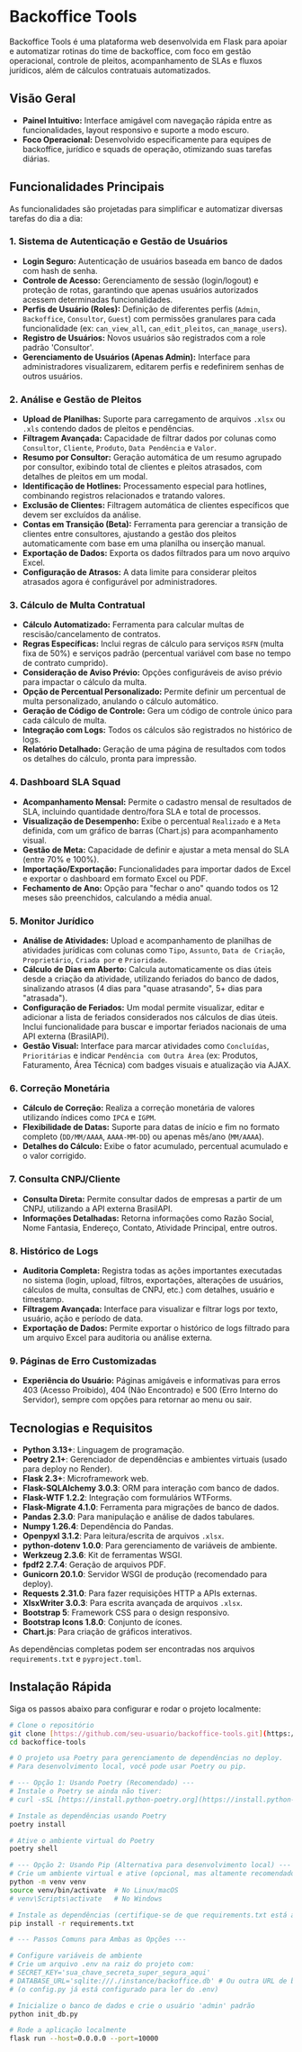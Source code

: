 # Backoffice Tools

Backoffice Tools é uma plataforma web desenvolvida em Flask para apoiar e automatizar rotinas do time de backoffice, com foco em gestão operacional, controle de pleitos, acompanhamento de SLAs e fluxos jurídicos, além de cálculos contratuais automatizados.

## Visão Geral

* **Painel Intuitivo:** Interface amigável com navegação rápida entre as funcionalidades, layout responsivo e suporte a modo escuro.
* **Foco Operacional:** Desenvolvido especificamente para equipes de backoffice, jurídico e squads de operação, otimizando suas tarefas diárias.

## Funcionalidades Principais

As funcionalidades são projetadas para simplificar e automatizar diversas tarefas do dia a dia:

### **1. Sistema de Autenticação e Gestão de Usuários**
* **Login Seguro:** Autenticação de usuários baseada em banco de dados com hash de senha.
* **Controle de Acesso:** Gerenciamento de sessão (login/logout) e proteção de rotas, garantindo que apenas usuários autorizados acessem determinadas funcionalidades.
* **Perfis de Usuário (Roles):** Definição de diferentes perfis (`Admin`, `Backoffice`, `Consultor`, `Guest`) com permissões granulares para cada funcionalidade (ex: `can_view_all`, `can_edit_pleitos`, `can_manage_users`).
* **Registro de Usuários:** Novos usuários são registrados com a role padrão 'Consultor'.
* **Gerenciamento de Usuários (Apenas Admin):** Interface para administradores visualizarem, editarem perfis e redefinirem senhas de outros usuários.

### **2. Análise e Gestão de Pleitos**
* **Upload de Planilhas:** Suporte para carregamento de arquivos `.xlsx` ou `.xls` contendo dados de pleitos e pendências.
* **Filtragem Avançada:** Capacidade de filtrar dados por colunas como `Consultor`, `Cliente`, `Produto`, `Data Pendência` e `Valor`.
* **Resumo por Consultor:** Geração automática de um resumo agrupado por consultor, exibindo total de clientes e pleitos atrasados, com detalhes de pleitos em um modal.
* **Identificação de Hotlines:** Processamento especial para hotlines, combinando registros relacionados e tratando valores.
* **Exclusão de Clientes:** Filtragem automática de clientes específicos que devem ser excluídos da análise.
* **Contas em Transição (Beta):** Ferramenta para gerenciar a transição de clientes entre consultores, ajustando a gestão dos pleitos automaticamente com base em uma planilha ou inserção manual.
* **Exportação de Dados:** Exporta os dados filtrados para um novo arquivo Excel.
* **Configuração de Atrasos:** A data limite para considerar pleitos atrasados agora é configurável por administradores.

### **3. Cálculo de Multa Contratual**
* **Cálculo Automatizado:** Ferramenta para calcular multas de rescisão/cancelamento de contratos.
* **Regras Específicas:** Inclui regras de cálculo para serviços `RSFN` (multa fixa de 50%) e serviços padrão (percentual variável com base no tempo de contrato cumprido).
* **Consideração de Aviso Prévio:** Opções configuráveis de aviso prévio para impactar o cálculo da multa.
* **Opção de Percentual Personalizado:** Permite definir um percentual de multa personalizado, anulando o cálculo automático.
* **Geração de Código de Controle:** Gera um código de controle único para cada cálculo de multa.
* **Integração com Logs:** Todos os cálculos são registrados no histórico de logs.
* **Relatório Detalhado:** Geração de uma página de resultados com todos os detalhes do cálculo, pronta para impressão.

### **4. Dashboard SLA Squad**
* **Acompanhamento Mensal:** Permite o cadastro mensal de resultados de SLA, incluindo quantidade dentro/fora SLA e total de processos.
* **Visualização de Desempenho:** Exibe o percentual `Realizado` e a `Meta` definida, com um gráfico de barras (Chart.js) para acompanhamento visual.
* **Gestão de Meta:** Capacidade de definir e ajustar a meta mensal do SLA (entre 70% e 100%).
* **Importação/Exportação:** Funcionalidades para importar dados de Excel e exportar o dashboard em formato Excel ou PDF.
* **Fechamento de Ano:** Opção para "fechar o ano" quando todos os 12 meses são preenchidos, calculando a média anual.

### **5. Monitor Jurídico**
* **Análise de Atividades:** Upload e acompanhamento de planilhas de atividades jurídicas com colunas como `Tipo`, `Assunto`, `Data de Criação`, `Proprietário`, `Criada por` e `Prioridade`.
* **Cálculo de Dias em Aberto:** Calcula automaticamente os dias úteis desde a criação da atividade, utilizando feriados do banco de dados, sinalizando atrasos (4 dias para "quase atrasando", 5+ dias para "atrasada").
* **Configuração de Feriados:** Um modal permite visualizar, editar e adicionar a lista de feriados considerados nos cálculos de dias úteis. Inclui funcionalidade para buscar e importar feriados nacionais de uma API externa (BrasilAPI).
* **Gestão Visual:** Interface para marcar atividades como `Concluídas`, `Prioritárias` e indicar `Pendência com Outra Área` (ex: Produtos, Faturamento, Área Técnica) com badges visuais e atualização via AJAX.

### **6. Correção Monetária**
* **Cálculo de Correção:** Realiza a correção monetária de valores utilizando índices como `IPCA` e `IGPM`.
* **Flexibilidade de Datas:** Suporte para datas de início e fim no formato completo (`DD/MM/AAAA`, `AAAA-MM-DD`) ou apenas mês/ano (`MM/AAAA`).
* **Detalhes do Cálculo:** Exibe o fator acumulado, percentual acumulado e o valor corrigido.

### **7. Consulta CNPJ/Cliente**
* **Consulta Direta:** Permite consultar dados de empresas a partir de um CNPJ, utilizando a API externa BrasilAPI.
* **Informações Detalhadas:** Retorna informações como Razão Social, Nome Fantasia, Endereço, Contato, Atividade Principal, entre outros.

### **8. Histórico de Logs**
* **Auditoria Completa:** Registra todas as ações importantes executadas no sistema (login, upload, filtros, exportações, alterações de usuários, cálculos de multa, consultas de CNPJ, etc.) com detalhes, usuário e timestamp.
* **Filtragem Avançada:** Interface para visualizar e filtrar logs por texto, usuário, ação e período de data.
* **Exportação de Dados:** Permite exportar o histórico de logs filtrado para um arquivo Excel para auditoria ou análise externa.

### **9. Páginas de Erro Customizadas**
* **Experiência do Usuário:** Páginas amigáveis e informativas para erros 403 (Acesso Proibido), 404 (Não Encontrado) e 500 (Erro Interno do Servidor), sempre com opções para retornar ao menu ou sair.

## Tecnologias e Requisitos

* **Python 3.13+**: Linguagem de programação.
* **Poetry 2.1+**: Gerenciador de dependências e ambientes virtuais (usado para deploy no Render).
* **Flask 2.3+**: Microframework web.
* **Flask-SQLAlchemy 3.0.3**: ORM para interação com banco de dados.
* **Flask-WTF 1.2.2**: Integração com formulários WTForms.
* **Flask-Migrate 4.1.0**: Ferramenta para migrações de banco de dados.
* **Pandas 2.3.0**: Para manipulação e análise de dados tabulares.
* **Numpy 1.26.4**: Dependência do Pandas.
* **Openpyxl 3.1.2**: Para leitura/escrita de arquivos `.xlsx`.
* **python-dotenv 1.0.0**: Para gerenciamento de variáveis de ambiente.
* **Werkzeug 2.3.6**: Kit de ferramentas WSGI.
* **fpdf2 2.7.4**: Geração de arquivos PDF.
* **Gunicorn 20.1.0**: Servidor WSGI de produção (recomendado para deploy).
* **Requests 2.31.0**: Para fazer requisições HTTP a APIs externas.
* **XlsxWriter 3.0.3**: Para escrita avançada de arquivos `.xlsx`.
* **Bootstrap 5**: Framework CSS para o design responsivo.
* **Bootstrap Icons 1.8.0**: Conjunto de ícones.
* **Chart.js**: Para criação de gráficos interativos.

As dependências completas podem ser encontradas nos arquivos `requirements.txt` e `pyproject.toml`.

## Instalação Rápida

Siga os passos abaixo para configurar e rodar o projeto localmente:

```bash
# Clone o repositório
git clone [https://github.com/seu-usuario/backoffice-tools.git](https://github.com/seu-usuario/backoffice-tools.git)
cd backoffice-tools

# O projeto usa Poetry para gerenciamento de dependências no deploy.
# Para desenvolvimento local, você pode usar Poetry ou pip.

# --- Opção 1: Usando Poetry (Recomendado) ---
# Instale o Poetry se ainda não tiver:
# curl -sSL [https://install.python-poetry.org](https://install.python-poetry.org) | python3 -

# Instale as dependências usando Poetry
poetry install

# Ative o ambiente virtual do Poetry
poetry shell

# --- Opção 2: Usando Pip (Alternativa para desenvolvimento local) ---
# Crie um ambiente virtual e ative (opcional, mas altamente recomendado)
python -m venv venv
source venv/bin/activate  # No Linux/macOS
# venv\Scripts\activate   # No Windows

# Instale as dependências (certifique-se de que requirements.txt está atualizado)
pip install -r requirements.txt

# --- Passos Comuns para Ambas as Opções ---

# Configure variáveis de ambiente
# Crie um arquivo .env na raiz do projeto com:
# SECRET_KEY='sua_chave_secreta_super_segura_aqui'
# DATABASE_URL='sqlite:///./instance/backoffice.db' # Ou outra URL de banco de dados
# (o config.py já está configurado para ler do .env)

# Inicialize o banco de dados e crie o usuário 'admin' padrão
python init_db.py

# Rode a aplicação localmente
flask run --host=0.0.0.0 --port=10000